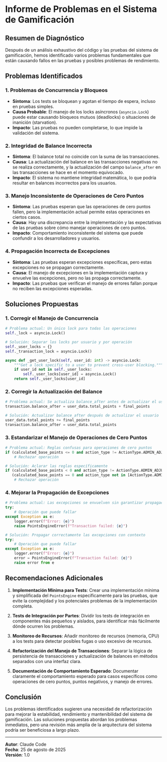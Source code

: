 # Informe de Problemas en el Sistema de Gamificación

## Resumen de Diagnóstico

Después de un análisis exhaustivo del código y las pruebas del sistema de gamificación, hemos identificado varios problemas fundamentales que están causando fallos en las pruebas y posibles problemas de rendimiento.

## Problemas Identificados

### 1. Problemas de Concurrencia y Bloqueos

- **Síntoma**: Los tests se bloquean y agotan el tiempo de espera, incluso en pruebas simples.
- **Causa Probable**: El manejo de los locks asíncronos (`asyncio.Lock`) puede estar causando bloqueos mutuos (deadlocks) o situaciones de inanición (starvation).
- **Impacto**: Las pruebas no pueden completarse, lo que impide la validación del sistema.

### 2. Integridad de Balance Incorrecta

- **Síntoma**: El balance total no coincide con la suma de las transacciones.
- **Causa**: La actualización del balance en las transacciones negativas no se realiza correctamente, y la actualización del campo `balance_after` en las transacciones se hace en el momento equivocado.
- **Impacto**: El sistema no mantiene integridad matemática, lo que podría resultar en balances incorrectos para los usuarios.

### 3. Manejo Inconsistente de Operaciones de Cero Puntos

- **Síntoma**: Las pruebas esperan que las operaciones de cero puntos fallen, pero la implementación actual permite estas operaciones en ciertos casos.
- **Causa**: Hay una discrepancia entre la implementación y las expectativas de las pruebas sobre cómo manejar operaciones de cero puntos.
- **Impacto**: Comportamiento inconsistente del sistema que puede confundir a los desarrolladores y usuarios.

### 4. Propagación Incorrecta de Excepciones

- **Síntoma**: Las pruebas esperan excepciones específicas, pero estas excepciones no se propagan correctamente.
- **Causa**: El manejo de excepciones en la implementación captura y envuelve las excepciones, pero no las propaga correctamente.
- **Impacto**: Las pruebas que verifican el manejo de errores fallan porque no reciben las excepciones esperadas.

## Soluciones Propuestas

### 1. Corregir el Manejo de Concurrencia

```python
# Problema actual: Un único lock para todas las operaciones
self._lock = asyncio.Lock()

# Solución: Separar los locks por usuario y por operación
self._user_locks = {}
self._transaction_lock = asyncio.Lock()

async def _get_user_lock(self, user_id: int) -> asyncio.Lock:
    """Get a lock specific to a user to prevent cross-user blocking."""
    if user_id not in self._user_locks:
        self._user_locks[user_id] = asyncio.Lock()
    return self._user_locks[user_id]
```

### 2. Corregir la Actualización del Balance

```python
# Problema actual: Se actualiza balance_after antes de actualizar el usuario
transaction.balance_after = user_data.total_points + final_points

# Solución: Actualizar balance_after después de actualizar el usuario
user_data.total_points += final_points
transaction.balance_after = user_data.total_points
```

### 3. Estandarizar el Manejo de Operaciones de Cero Puntos

```python
# Problema actual: Reglas confusas para operaciones de cero puntos
if (calculated_base_points <= 0 and action_type != ActionType.ADMIN_ADJUSTMENT):
    # Rechazar operación

# Solución: Aclarar las reglas específicamente
if (calculated_base_points < 0 and action_type != ActionType.ADMIN_ADJUSTMENT) or
   (calculated_base_points == 0 and action_type not in [ActionType.ADMIN_ADJUSTMENT, ActionType.ACHIEVEMENT_UNLOCKED]):
    # Rechazar operación
```

### 4. Mejorar la Propagación de Excepciones

```python
# Problema actual: Las excepciones se envuelven sin garantizar propagación
try:
    # Operación que puede fallar
except Exception as e:
    logger.error(f"Error: {e}")
    raise PointsEngineError(f"Transaction failed: {e}")

# Solución: Propagar correctamente las excepciones con contexto
try:
    # Operación que puede fallar
except Exception as e:
    logger.error(f"Error: {e}")
    error = PointsEngineError(f"Transaction failed: {e}")
    raise error from e
```

## Recomendaciones Adicionales

1. **Implementación Mínima para Tests**: Crear una implementación mínima y simplificada del `PointsEngine` específicamente para las pruebas, que evite la complejidad y los potenciales problemas de la implementación completa.

2. **Tests de Integración por Partes**: Dividir los tests de integración en componentes más pequeños y aislados, para identificar más fácilmente dónde ocurren los problemas.

3. **Monitoreo de Recursos**: Añadir monitoreo de recursos (memoria, CPU) a los tests para detectar posibles fugas o uso excesivo de recursos.

4. **Refactorización del Manejo de Transacciones**: Separar la lógica de persistencia de transacciones y actualización de balances en métodos separados con una interfaz clara.

5. **Documentación de Comportamiento Esperado**: Documentar claramente el comportamiento esperado para casos específicos como operaciones de cero puntos, puntos negativos, y manejo de errores.

## Conclusión

Los problemas identificados sugieren una necesidad de refactorización para mejorar la estabilidad, rendimiento y mantenibilidad del sistema de gamificación. Las soluciones propuestas abordan los problemas inmediatos, pero una revisión más amplia de la arquitectura del sistema podría ser beneficiosa a largo plazo.

---

**Autor**: Claude Code  
**Fecha**: 25 de agosto de 2025  
**Versión**: 1.0